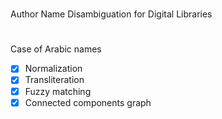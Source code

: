 # 
Author Name Disambiguation for Digital Libraries

# 

Case of Arabic names

- [x] Normalization
- [x] Transliteration
- [x] Fuzzy matching
- [x] Connected components graph